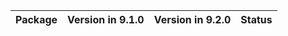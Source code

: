<!-- markdown-link-check-disable -->

| Package   | Version in 9.1.0   | Version in 9.2.0   | Status   |
|-----------|--------------------|--------------------|----------|